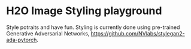 # H2O Image Styling playground
Style potraits and have fun. Styling is currently done using pre-trained Generative Adversarial Networks, https://github.com/NVlabs/stylegan2-ada-pytorch.
